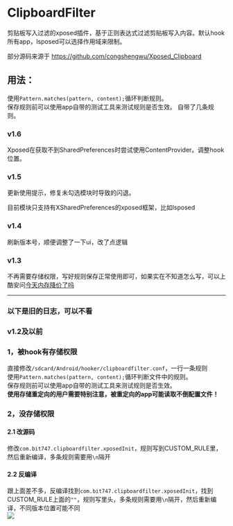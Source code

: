# ClipboardFilter
剪贴板写入过滤的xposed插件，基于正则表达式过滤剪贴板写入内容。默认hook所有app，lsposed可以选择作用域来限制。

部分源码来源于 https://github.com/congshengwu/Xposed_Clipboard 
 
## 用法：
使用`Pattern.matches(pattern, content);`循环判断规则。  
保存规则前可以使用app自带的测试工具来测试规则是否生效。 
自带了几条规则。
### v1.6

Xposed在获取不到SharedPreferences时尝试使用ContentProvider。调整hook位置。

### v1.5

更新使用提示，修复未勾选模块时导致的闪退。

目前模块只支持有XSharedPreferences的xposed框架，比如lsposed

### v1.4

刷新版本号，顺便调整了一下ui，改了点逻辑

### v1.3

不再需要存储权限，写好规则保存正常使用即可，如果实在不知道怎么写，可以上酷安问[今天内存降价了吗](http://www.coolapk.com/u/855305)

 --- 
### 以下是旧的日志，可以不看 
### v1.2及以前 
### 1，被hook有存储权限 
直接修改`/sdcard/Android/hooker/clipboardfilter.conf`，一行一条规则   
使用`Pattern.matches(pattern, content);`循环判断文件中的规则。  
保存规则前可以使用app自带的测试工具来测试规则是否生效。  
**使用存储重定向的用户需要特别注意，被重定向的app可能读取不倒配置文件！**  

### 2，没存储权限
#### 2.1 改源码
修改`com.bit747.clipboardfilter.xposedInit`，规则写到CUSTOM_RULE里，然后重新编译，多条规则需要用`\n`隔开  
#### 2.2 反编译
跟上面差不多，反编译找到`com.bit747.clipboardfilter.xposedInit`，找到CUSTOM_RULE上面的`""`，规则写里头，多条规则需要用`\n`隔开，然后重新编译，不同版本位置可能不同  
![](./res/微信图片_20210811095518.png)
